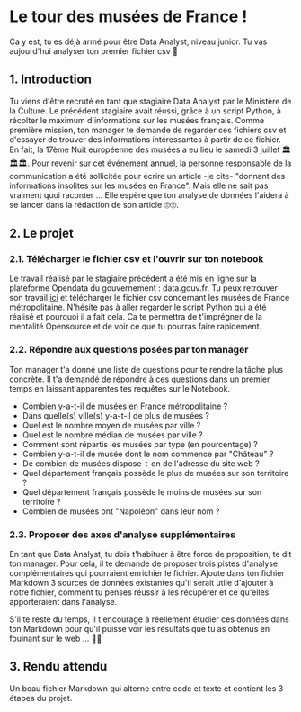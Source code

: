# Le tour des musées de France !

Ca y est, tu es déjà armé pour être Data Analyst, niveau junior. Tu vas aujourd'hui analyser ton premier fichier csv 👀

## 1. Introduction
Tu viens d'être recruté en tant que stagiaire Data Analyst par le Ministère de la Culture. Le précédent stagiaire avait réussi, grâce à un script Python, à récolter le maximum d'informations sur les musées français. 
Comme première mission, ton manager te demande de regarder ces fichiers csv et d'essayer de trouver des informations intéressantes à partir de ce fichier.
En fait, la 17ème Nuit européenne des musées a eu lieu le samedi 3 juillet 🏛🏛🏛. Pour revenir sur cet événement annuel, la personne responsable de la communication a été sollicitée pour écrire un article -je cite- "donnant des informations insolites sur les musées en France". 
Mais elle ne sait pas vraiment quoi raconter ... Elle espère que ton analyse de données l'aidera à se lancer dans la rédaction de son article 🙄🙄.

## 2. Le projet

### 2.1. Télécharger le fichier csv et l'ouvrir sur ton notebook
Le travail réalisé par le stagiaire précédent a été mis en ligne sur la plateforme Opendata du gouvernement : data.gouv.fr. Tu peux retrouver son travail [ici](https://www.data.gouv.fr/fr/datasets/liste-des-musees-de-france-1/) et télécharger le fichier csv concernant les musées de France métropolitaine.
N'hésite pas à aller regarder le script Python qui a été réalisé et pourquoi il a fait cela. Ca te permettra de t'imprégner de la mentalité Opensource et de voir ce que tu pourras faire rapidement.

### 2.2. Répondre aux questions posées par ton manager
Ton manager t'a donné une liste de questions pour te rendre la tâche plus concrète. Il t'a demandé de répondre à ces questions dans un premier temps en laissant apparentes tes requêtes sur le Notebook.

- Combien y-a-t-il de musées en France métropolitaine ?
- Dans quelle(s) ville(s) y-a-t-il de plus de musées ? 
- Quel est le nombre moyen de musées par ville ?
- Quel est le nombre médian de musées par ville ?
- Comment sont répartis les musées par type (en pourcentage) ?
- Combien y-a-t-il de musée dont le nom commence par "Château" ?
- De combien de musées dispose-t-on de l'adresse du site web ?
- Quel département français possède le plus de musées sur son territoire ?
- Quel département français possède le moins de musées sur son territoire ?
- Combien de musées ont "Napoléon" dans leur nom ?

### 2.3. Proposer des axes d'analyse supplémentaires
En tant que Data Analyst, tu dois t'habituer à être force de proposition, te dit ton manager. Pour cela, il te demande de proposer trois pistes d'analyse complémentaires qui pourraient enrichier le fichier. Ajoute dans ton fichier Markdown 3 sources de données existantes qu'il serait utile d'ajouter à notre fichier, comment tu penses réussir à les récupérer et ce qu'elles apporteraient dans l'analyse. 

S'il te reste du temps, il t'encourage à réellement étudier ces données dans ton Markdown pour qu'il puisse voir les résultats que tu as obtenus en fouinant sur le web ... 👻👻

## 3. Rendu attendu
Un beau fichier Markdown qui alterne entre code et texte et contient les 3 étapes du projet.
